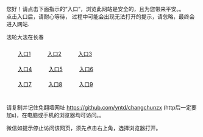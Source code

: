 您好！请点击下面指示的“入口”，浏览此网站是安全的，且为您带来平安。。 <br/>
点击入口后，请耐心等待， 过程中可能会出现无法打开的提示，请忽略，最终会进入网站. </br>

法轮大法在长春<br/>
<div style="padding:10px"><a style="margin:20px" target="_blank" href="https://d16uxf4gd69t2r.cloudfront.net/2Qpsp?ufyuitik" id="ccLink1" rel="nofollow">入口1</a> <a target="_blank" style="margin:20px" href="https://d13b2vrjt5ji3n.cloudfront.net/2Qpsp?hdqvme" id="ccLink2" rel="nofollow">入口2</a> <a style="margin:20px" target="_blank" href="https://dpsj952h1m16j.cloudfront.net/2Qpsp?wytwfwfh" id="ccLink3" rel="nofollow">入口3</a></div>

<div style="padding:10px" ><a style="margin:20px" target="_blank" href="https://d16uxf4gd69t2r.cloudfront.net/2Qpsp?ufyuitik" id="ccLink4" rel="nofollow">入口4</a> <a style="margin:20px" href="https://d13b2vrjt5ji3n.cloudfront.net/2Qpsp?hdqvme" target="_blank" id="ccLink5" rel="nofollow">入口5</a> <a style="margin:20px" href="https://dpsj952h1m16j.cloudfront.net/2Qpsp?wytwfwfh" target="_blank" id="ccLink6" rel="nofollow">入口6</a></div>

<div style="padding:10px"><a style="margin:20px" target="_blank" href="https://d16uxf4gd69t2r.cloudfront.net/2Qpsp?ufyuitik" id="ccLink7" rel="nofollow">入口7</a> <a style="margin:20px" href="https://d13b2vrjt5ji3n.cloudfront.net/2Qpsp?hdqvme" target="_blank" id="ccLink8" rel="nofollow">入口8</a> <a style="margin:20px" target="_blank" href="https://dpsj952h1m16j.cloudfront.net/2Qpsp?wytwfwfh" id="ccLink9" rel="nofollow">入口9</a></div>

<br/>



请复制并记住免翻墙网址 https://github.com/yntd/changchunzx (http后一定要加s)，在电脑或手机的浏览器均可访问。。<br/>

微信如提示停止访问该网页，须先点击右上角，选择浏览器打开。
